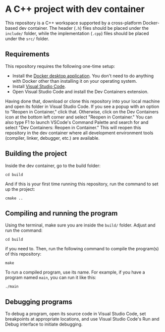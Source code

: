 # A C++ project with dev container

This repository is a C++ workspace supported by a cross-platform Docker-based dev container. The header (`.h`) files should be placed under the `include/` folder, while the implementation (`.cpp`) files should be placed under the `src/` folder.

## Requirements

This repository requires the following one-time setup:

- Install the [Docker desktop application](https://www.docker.com/products/docker-desktop/). You don't need to do anything with Docker other than installing it on your operating system.
- Install [Visual Studio Code](https://code.visualstudio.com).
- Open Visual Studio Code and install the Dev Containers extension.

Having done that, download or clone this repository into your local machine and open its folder in Visual Studio Code. If you see a popup with an option to "Reopen in Container," click that. Otherwise, click on the Dev Containers icon at the bottom left corner and select "Reopen in Container." You can also type F1 to launch VSCode's Command Palette and search for and select "Dev Containers: Reopen in Container." This will reopen this repository in the dev container where all development environment tools (compiler, linker, debugger, etc.) are available.

## Building the project
Inside the dev container, go to the build folder:

```
cd build
```

And if this is your first time running this repository, run the command to set up the project:

```
cmake ..
```

## Compiling and running the program
Using the terminal, make sure you are inside the `build/` folder. Adjust and run the command:


```
cd build
```

if you need to. Then, run the following command to compile the program(s) of this repository:

```
make 
```

To run a compiled program, use its name. For example, if you have a program named `main`, you can run it like this:

```
./main
```

## Debugging programs
To debug a program, open its source code in Visual Studio Code, set breakpoints at appropriate locations, and use Visual Studio Code's Run and Debug interface to initiate debugging.